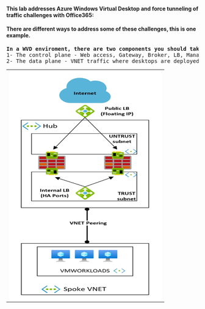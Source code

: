 #### This lab addresses Azure Windows Virtual Desktop and force tunneling of traffic challenges with Office365:
#### There are different ways to address some of these challenges, this is one example.

<pre lang= >
<b>In a WVD enviroment, there are two components you should take into account:</b>
1- The control plane - Web access, Gateway, Broker, LB, Management, Diagonostics-
2- The data plane - VNET traffic where desktops are deployed
</pre>
<table><tr><td>
    <img src="https://github.com/ManCalAzure/AzureLabs/blob/master/2_FW_NVA_HA_%2B_Az_Pub_%2B_Int_LB/topo-diagram.png" lt="" title="Lab Topology" width="400" height="600"  />
</td></tr></table>

